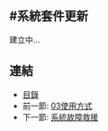 #系統套件更新
---

建立中...

## 連結

   * [目錄](<index.md>)
   * 前一節: [03使用方式](<03.00.md>)
   * 下一節: [系統故障救援](<03.02.md>)